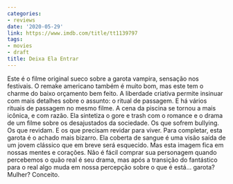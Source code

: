 ```yaml
---
categories:
- reviews
date: '2020-05-29'
link: https://www.imdb.com/title/tt1139797
tags:
- movies
- draft
title: Deixa Ela Entrar
---
```


Este é o filme original sueco sobre a garota vampira, sensação nos festivais. O remake americano também é muito bom, mas este tem o charme do baixo orçamento bem feito. A liberdade criativa permite insinuar com mais detalhes sobre o assunto: o ritual de passagem. E há vários rituais de passagem no mesmo filme. A cena da piscina se tornou a mais icônica, e com razão. Ela sintetiza o gore e trash com o romance e o drama de um filme sobre os desajustados da sociedade. Os que sofrem bullying. Os que revidam. E os que precisam revidar para viver. Para completar, esta garota é o achado mais bizarro. Ela coberta de sangue é uma visão saída de um jovem clássico que em breve será esquecido. Mas esta imagem fica em nossas mentes e corações. Não é fácil comprar sua personagem quando percebemos o quão real é seu drama, mas após a transição do fantástico para o real algo muda em nossa percepção sobre o que é está... garota? Mulher? Conceito.
